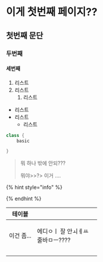 # 이게 첫번째 페이지??

## 첫번째 문단

### 두번째

#### 세번째

1. 리스트
2. 리스트
   1. 리스트

* 리스트
* 리스트
  * 리스트

```java
class {
    basic

}
```

> 뭐    하나 밖에 안되???
>
> 뭐야>>?> 이거 ....

{% hint style="info" %}

{% endhint %}

>

| 테이블     |                                |   |
| ------- | ------------------------------ | - |
| 이건 좀... | <p>에디ㅇㅣ 잘 안ㅚㅔㅛ<br>줄바ㅁㅡ????</p> |   |
|         |                                |   |
|         |                                |   |
